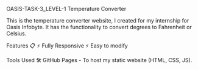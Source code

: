 OASIS-TASK-3_LEVEL-1 Temperature Converter

This is the temperature converter website, I created for my internship for Oasis Infobyte.
It has the functionality to convert degrees to Fahrenheit or Celsius.

Features 📋
⚡️ Fully Responsive 
⚡️ Easy to modify

Tools Used 🛠️
GitHub Pages - To host my static website (HTML, CSS, JS).
